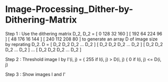 # Image-Processing_Dither-by-Dithering-Matrix
Step 1 :
  Use the dithering matrix D_2,
          D_2 = [   0 128  32 160 ]
                [ 192  64 224  96 ]
                [  48 176  16 144 ]
                [ 240 112 208  80 ]
  to generate an array D of image size by reprating D_2.
          D  =  [ D_2 D_2 D_2 ... D_2 ]
                [ D_2 D_2 D_2 ... D_2 ]
                [ D_2 D_2 D_2 ... D_2 ]
                ...
                [ D_2 D_2 D_2 ... D_2 ]
                
Step 2 :
  Threshold image I by
            I'(i, j) =  { 255    if I(i, j) >  D(i, j)
                        {  0     if I(i, j) <= D(i, j)
 
Step 3 :
  Show images I and I'
